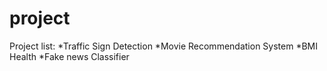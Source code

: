 # project
Project list:
    *Traffic Sign Detection
    *Movie Recommendation System
    *BMI Health
    *Fake news Classifier
